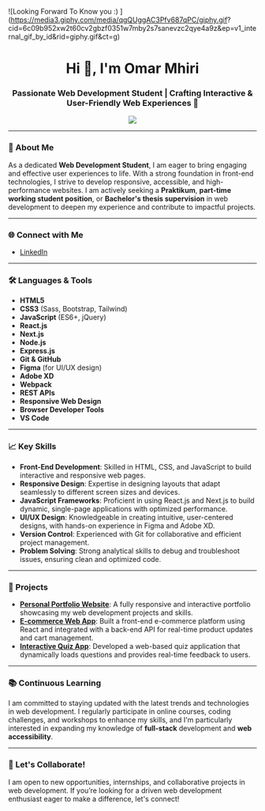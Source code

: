 
![Looking Forward To Know you :) ](https://media3.giphy.com/media/qgQUggAC3Pfv687qPC/giphy.gif?
cid=6c09b952xw2t60cv2gbzf0351w7mby2s7sanevzc2qye4a9z&ep=v1_internal_gif_by_id&rid=giphy.gif&ct=g)

<h1 align="center">Hi 👋, I'm Omar Mhiri</h1>
<h3 align="center">Passionate Web Development Student | Crafting Interactive & User-Friendly Web Experiences 🚀</h3>

<p align="center">
  <img src="https://readme-typing-svg.herokuapp.com?color=37BCF7&center=true&vCenter=true&lines=Frontend+Fanatic+|+Web+Development+Enthusiast;UI+Explorer+|+Code+Crafter;Constantly+Learning+|+Focused+on+User+Experience!">
</p>

---

### 💼 About Me
As a dedicated **Web Development Student**, I am eager to bring engaging and effective user experiences to life. With a strong foundation in front-end technologies, I strive to develop responsive, accessible, and high-performance websites. I am actively seeking a **Praktikum**, **part-time working student position**, or **Bachelor's thesis supervision** in web development to deepen my experience and contribute to impactful projects.

---

### 🌐 Connect with Me
- [LinkedIn](https://linkedin.com/in/omar-mhiri)  
---

### 🛠️ Languages & Tools
- **HTML5**
- **CSS3** (Sass, Bootstrap, Tailwind)
- **JavaScript** (ES6+, jQuery)
- **React.js**
- **Next.js**
- **Node.js**
- **Express.js**
- **Git & GitHub**
- **Figma** (for UI/UX design)
- **Adobe XD**
- **Webpack**
- **REST APIs**
- **Responsive Web Design**
- **Browser Developer Tools**
- **VS Code**

---

### 📈 Key Skills
- **Front-End Development**: Skilled in HTML, CSS, and JavaScript to build interactive and responsive web pages.
- **Responsive Design**: Expertise in designing layouts that adapt seamlessly to different screen sizes and devices.
- **JavaScript Frameworks**: Proficient in using React.js and Next.js to build dynamic, single-page applications with optimized performance.
- **UI/UX Design**: Knowledgeable in creating intuitive, user-centered designs, with hands-on experience in Figma and Adobe XD.
- **Version Control**: Experienced with Git for collaborative and efficient project management.
- **Problem Solving**: Strong analytical skills to debug and troubleshoot issues, ensuring clean and optimized code.

---

### 🌟 Projects
- **[Personal Portfolio Website](link)**: A fully responsive and interactive portfolio showcasing my web development projects and skills.
- **[E-commerce Web App](link)**: Built a front-end e-commerce platform using React and integrated with a back-end API for real-time product updates and cart management.
- **[Interactive Quiz App](link)**: Developed a web-based quiz application that dynamically loads questions and provides real-time feedback to users.

---

### 📚 Continuous Learning
I am committed to staying updated with the latest trends and technologies in web development. I regularly participate in online courses, coding challenges, and workshops to enhance my skills, and I'm particularly interested in expanding my knowledge of **full-stack** development and **web accessibility**.

---

### 🌟 Let's Collaborate!
I am open to new opportunities, internships, and collaborative projects in web development. If you’re looking for a driven web development enthusiast eager to make a difference, let's connect!
